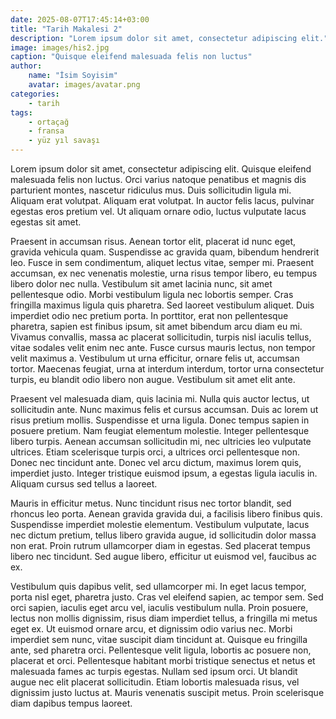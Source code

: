 ```yaml
---
date: 2025-08-07T17:45:14+03:00
title: "Tarih Makalesi 2"
description: "Lorem ipsum dolor sit amet, consectetur adipiscing elit."
image: images/his2.jpg
caption: "Quisque eleifend malesuada felis non luctus"
author:
    name: "İsim Soyisim"
    avatar: images/avatar.png
categories:
    - tarih
tags:
    - ortaçağ
    - fransa
    - yüz yıl savaşı
---
```


Lorem ipsum dolor sit amet, consectetur adipiscing elit. Quisque eleifend malesuada felis non luctus. Orci varius natoque penatibus et magnis dis parturient montes, nascetur ridiculus mus. Duis sollicitudin ligula mi. Aliquam erat volutpat. Aliquam erat volutpat. In auctor felis lacus, pulvinar egestas eros pretium vel. Ut aliquam ornare odio, luctus vulputate lacus egestas sit amet.

Praesent in accumsan risus. Aenean tortor elit, placerat id nunc eget, gravida vehicula quam. Suspendisse ac gravida quam, bibendum hendrerit leo. Fusce in sem condimentum, aliquet lectus vitae, semper mi. Praesent accumsan, ex nec venenatis molestie, urna risus tempor libero, eu tempus libero dolor nec nulla. Vestibulum sit amet lacinia nunc, sit amet pellentesque odio. Morbi vestibulum ligula nec lobortis semper. Cras fringilla maximus ligula quis pharetra. Sed laoreet vestibulum aliquet. Duis imperdiet odio nec pretium porta. In porttitor, erat non pellentesque pharetra, sapien est finibus ipsum, sit amet bibendum arcu diam eu mi. Vivamus convallis, massa ac placerat sollicitudin, turpis nisl iaculis tellus, vitae sodales velit enim nec ante. Fusce cursus mauris lectus, non tempor velit maximus a. Vestibulum ut urna efficitur, ornare felis ut, accumsan tortor. Maecenas feugiat, urna at interdum interdum, tortor urna consectetur turpis, eu blandit odio libero non augue. Vestibulum sit amet elit ante.

Praesent vel malesuada diam, quis lacinia mi. Nulla quis auctor lectus, ut sollicitudin ante. Nunc maximus felis et cursus accumsan. Duis ac lorem ut risus pretium mollis. Suspendisse et urna ligula. Donec tempus sapien in posuere pretium. Nam feugiat elementum molestie. Integer pellentesque libero turpis. Aenean accumsan sollicitudin mi, nec ultricies leo vulputate ultrices. Etiam scelerisque turpis orci, a ultrices orci pellentesque non. Donec nec tincidunt ante. Donec vel arcu dictum, maximus lorem quis, imperdiet justo. Integer tristique euismod ipsum, a egestas ligula iaculis in. Aliquam cursus sed tellus a laoreet.

Mauris in efficitur metus. Nunc tincidunt risus nec tortor blandit, sed rhoncus leo porta. Aenean gravida gravida dui, a facilisis libero finibus quis. Suspendisse imperdiet molestie elementum. Vestibulum vulputate, lacus nec dictum pretium, tellus libero gravida augue, id sollicitudin dolor massa non erat. Proin rutrum ullamcorper diam in egestas. Sed placerat tempus libero nec tincidunt. Sed augue libero, efficitur ut euismod vel, faucibus ac ex.

Vestibulum quis dapibus velit, sed ullamcorper mi. In eget lacus tempor, porta nisl eget, pharetra justo. Cras vel eleifend sapien, ac tempor sem. Sed orci sapien, iaculis eget arcu vel, iaculis vestibulum nulla. Proin posuere, lectus non mollis dignissim, risus diam imperdiet tellus, a fringilla mi metus eget ex. Ut euismod ornare arcu, et dignissim odio varius nec. Morbi imperdiet sem nunc, vitae suscipit diam tincidunt at. Quisque eu fringilla ante, sed pharetra orci. Pellentesque velit ligula, lobortis ac posuere non, placerat et orci. Pellentesque habitant morbi tristique senectus et netus et malesuada fames ac turpis egestas. Nullam sed ipsum orci. Ut blandit augue nec elit placerat sollicitudin. Etiam lobortis malesuada risus, vel dignissim justo luctus at. Mauris venenatis suscipit metus. Proin scelerisque diam dapibus tempus laoreet. 